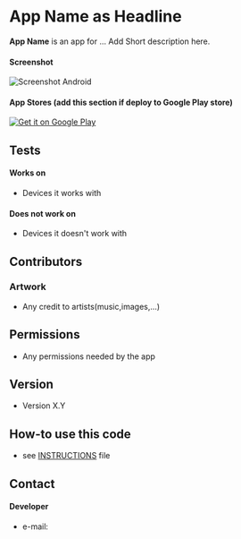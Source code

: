 App Name as Headline
======
**App Name** is an app for ... Add Short description here.

#### Screenshot
![Screenshot Android](http://url/screenshot-appname-android.png "screenshot Android")

#### App Stores (add this section if deploy to Google Play store)
<!-- edit this image location -->
[![Get it on Google Play](https://raw.github.com/repat/README-template/master/googleplay.png)](https://play.google.com/store/apps/details?id=com.package.path)

## Tests
#### Works on
* Devices it works with

#### Does not work on
* Devices it doesn't work with

## Contributors
### Artwork
* Any credit to artists(music,images,...)

## Permissions
* Any permissions needed by the app

## Version 
* Version X.Y

## How-to use this code
* see [INSTRUCTIONS](https://github.com/username/appname/blob/master/INSTRUCTIONS.md) file

## Contact
#### Developer
* e-mail: 
